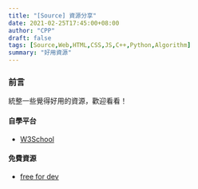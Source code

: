 ```yaml
---
title: "[Source] 資源分享"
date: 2021-02-25T17:45:00+08:00
author: "CPP"
draft: false
tags: [Source,Web,HTML,CSS,JS,C++,Python,Algorithm]
summary: "好用資源"
---
```


### 前言
統整一些覺得好用的資源，歡迎看看！

#### 自學平台
* [W3School](https://www.w3schools.com/)

#### 免費資源
* [free for dev](https://free-for.dev/#/)
